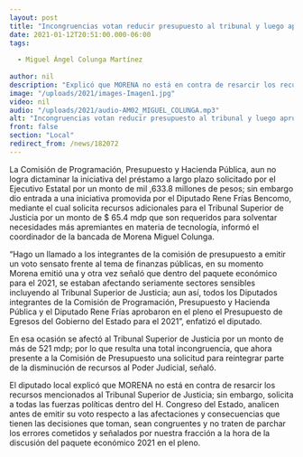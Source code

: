 ```yaml
---
layout: post
title: "Incongruencias votan reducir presupuesto al tribunal y luego aprueban recursos adicionales -  Miguel Colunga"
date: 2021-01-12T20:51:00.000-06:00
tags:
  
  - Miguel Ángel Colunga Martínez
  
author: nil
description: "Explicó que MORENA no está en contra de resarcir los recursos mencionados al Tribunal Superior de Justicia"
image: "/uploads/2021/images-Imagen1.jpg"
video: nil
audio: "/uploads/2021/audio-AM02_MIGUEL_COLUNGA.mp3"
alt: "Incongruencias votan reducir presupuesto al tribunal y luego aprueban recursos adicionales -  Miguel Colunga"
front: false
section: "Local"
redirect_from: /news/182072
---
```


La Comisión de Programación, Presupuesto y Hacienda Pública, aun no logra dictaminar la iniciativa del préstamo a largo plazo solicitado por el Ejecutivo Estatal por un monto de mil ,633.8 millones de pesos; sin embargo dio entrada a una iniciativa  promovida por el Diputado Rene Frías Bencomo, mediante el cual solicita recursos adicionales para el Tribunal Superior de Justicia por un monto de $ 65.4 mdp que son requeridos para solventar necesidades más apremiantes en materia de tecnología, informó el coordinador de la bancada de Morena Miguel Colunga.

“Hago un  llamado a los integrantes de la comisión de presupuesto a emitir un voto sensato frente al tema de finanzas públicas, en su momento Morena emitió una y otra vez señaló que dentro del paquete económico para el 2021, se estaban afectando seriamente sectores sensibles incluyendo al Tribunal Superior de Justicia;  aun así,  todos los Diputados integrantes de la Comisión de Programación, Presupuesto y Hacienda Pública y el Diputado Rene Frías aprobaron en el pleno el Presupuesto de Egresos del Gobierno del Estado para el 2021”, enfatizó el diputado. 

En esa ocasión se afectó al Tribunal Superior de Justicia por un monto de más de 521 mdp; por lo que resulta una total incongruencia, que ahora presente a la Comisión de Presupuesto una solicitud para reintegrar parte de la disminución de recursos al Poder Judicial, señaló.

El diputado local explicó que MORENA no está en contra de resarcir los recursos mencionados al Tribunal Superior de Justicia; sin embargo, solicita a todas las fuerzas políticas dentro del H. Congreso del Estado, analicen antes de emitir su voto respecto a las afectaciones y consecuencias que tienen las decisiones que toman, sean congruentes y no traten de parchar los errores cometidos y señalados por nuestra fracción a la hora de la discusión del paquete económico 2021 en el pleno.  